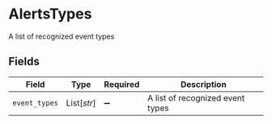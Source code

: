 # AlertsTypes

A list of recognized event types


## Fields

| Field                            | Type                             | Required                         | Description                      |
| -------------------------------- | -------------------------------- | -------------------------------- | -------------------------------- |
| `event_types`                    | List[*str*]                      | :heavy_minus_sign:               | A list of recognized event types |
